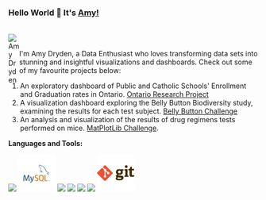 ### Hello World 👋 It's [Amy!](https://acedryden.github.io/MyPortfolio/)

<br/>

<a href="https://www.linkedin.com/in/amy-dryden/">
<img align="left" alt="Amy Dryden" width="22px" src="https://cdn.jsdelivr.net/npm/simple-icons@v3/icons/linkedin.svg" />
</a>
<br />

I'm Amy Dryden, a Data Enthusiast who loves transforming data sets into stunning and insightful visualizations and dashboards. Check out some of my favourite projects below: 

1. An exploratory dashboard of Public and Catholic Schools' Enrollment and Graduation rates in Ontario. [Ontario Research Project](https://github.com/acedryden/school_research_project)
2. A visualization dashboard exploring the Belly Button Biodiversity study, examining the results for each test subject.  [Belly Button Challenge](https://acedryden.github.io/belly-button-challenge/)
3. An analysis and visualization of the results of drug regimens tests performed on mice. [MatPlotLib Challenge](https://github.com/acedryden/MatPlotLibChallenge).


**Languages and Tools:**

<code><img height="75" src="https://www.python.org/static/community_logos/python-logo-master-v3-TM.png"></code>
<code><img height="75" src="https://raw.githubusercontent.com/github/explore/80688e429a7d4ef2fca1e82350fe8e3517d3494d/topics/mysql/mysql.png"></code>
<code><img height="75" src="https://banner2.cleanpng.com/20180821/isz/kisspng-postgresql-database-logo-application-software-comp-iterative-consulting-web-development-prototyping-5b7c0d6cf2b7c1.0984725915348565569942.jpg"></code>
<code><img height="75" src="https://images.ctfassets.net/76f8cs5bg9si/38ggNE1ggnjPLDGP3fV6Sb/1dd26f4f7dcd5767f0362cee8369ac92/Feature-Photo-Tableau.png?w=822&amp;h=580&amp;q=90&amp;fm=png"></code>
<code><img height="75" src="https://logowik.com/content/uploads/images/looker-by-google-cloud5180.jpg"></code>
<code><img height="75" src="https://findlogovector.com/wp-content/uploads/2019/07/amplitude-logo-vector.png"></code>
<code><img height="75" src="https://raw.githubusercontent.com/github/explore/80688e429a7d4ef2fca1e82350fe8e3517d3494d/topics/git/git.png"></code>









